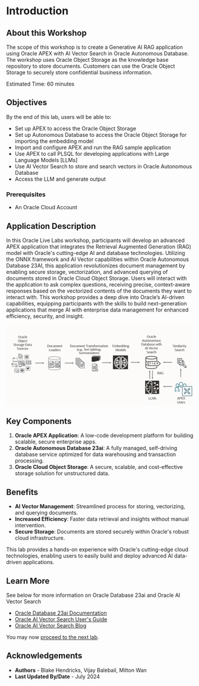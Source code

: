 # Introduction

## About this Workshop

The scope of this workshop is to create a Generative AI RAG application using Oracle APEX with AI Vector Search in Oracle Autonomous Database. The workshop uses Oracle Object Storage as the knowledge base repository to store documents.  Customers can use the Oracle Object Storage to securely store confidential business information.

Estimated Time: 60 minutes

## Objectives

By the end of this lab, users will be able to:
* Set up APEX to access the Oracle Object Storage
* Set up Autonomous Database to access the Oracle Object Storage for importing the embedding model
* Import and configure APEX and run the RAG sample application
* Use APEX to call PLSQL for developing applications with Large Language Models [LLMs]
* Use AI Vector Search to store and search vectors in Oracle Autonomous Database
* Access the LLM and generate output

### Prerequisites

- An Oracle Cloud Account

## Application Description

In this Oracle Live Labs workshop, participants will develop an advanced APEX application that integrates the Retrieval Augmented Generation (RAG) model with Oracle's cutting-edge AI and database technologies. Utilizing the ONNX framework and AI Vector capabilities within Oracle Autonomous Database 23AI, this application revolutionizes document management by enabling secure storage, vectorization, and advanced querying of documents stored in Oracle Cloud Object Storage. Users will interact with the application to ask complex questions, receiving precise, context-aware responses based on the vectorized contents of the documents they want to interact with. This workshop provides a deep dive into Oracle’s AI-driven capabilities, equipping participants with the skills to build next-generation applications that merge AI with enterprise data management for enhanced efficiency, security, and insight.

![alt text](images/ai-vector-search-apex-adb.png)

## Key Components

1. **Oracle APEX Application**: A low-code development platform for building scalable, secure enterprise apps.
2. **Oracle Autonomous Database 23ai**: A fully managed, self-driving database service optimized for data warehousing and transaction processing.
3. **Oracle Cloud Object Storage**: A secure, scalable, and cost-effective storage solution for unstructured data.

## Benefits

- **AI Vector Management**: Streamlined process for storing, vectorizing, and querying documents.
- **Increased Efficiency**: Faster data retrieval and insights without manual intervention.
- **Secure Storage**: Documents are stored securely within Oracle's robust cloud infrastructure.

This lab provides a hands-on experience with Oracle's cutting-edge cloud technologies, enabling users to easily build and deploy advanced AI data-driven applications.

## Learn More

See below for more information on Oracle Database 23ai and Oracle AI Vector Search

* [Oracle Database 23ai Documentation](https://docs.oracle.com/en/database/oracle/oracle-database/)
* [Oracle AI Vector Search User's Guide](https://docs.oracle.com/en/database/oracle/oracle-database/23/vecse/index.html)
* [Oracle AI Vector Search Blog](https://blogs.oracle.com/database/post/oracle-announces-general-availability-of-ai-vector-search-in-oracle-database-23ai)

You may now [proceed to the next lab](#next).

## Acknowledgements
* **Authors** - Blake Hendricks, Vijay Balebail, Milton Wan
* **Last Updated By/Date** -  July 2024
